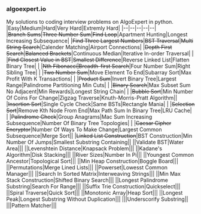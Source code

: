 
### algoexpert.io
My solutions to coding interview problems on AlgoExpert in python.
|Easy|Medium|Hard|Very Hard|Extremly Hard| 
|--|--|--|--|--|  
|~~Branch Sums~~|~~Three Number Sum~~|~~Find Loop~~|Apartment Hunting|Longest Increasing Subsequence| 
|~~Find Three Largest Numbers~~|~~BST Traversal~~|~~Multi String Search~~|Calender Matching|Airport Connections|
|~~Depth First Search~~|~~Balanced Brackets~~|Continuous Median|Iterative In-order Traversal|  | 
|~~Find Closest Value in BST~~|~~Smallest Difference~~|Reverse Linked List|Flatten Binary Tree|  |
|~~Nth Fibonacci|Breadth-first Search~~|Four Number Sum|Right Sibling Tree|  | 
|~~Two Number Sum~~|Move Element To End|Subarray Sort|Max Profit With K Transactions|  |
|~~Product Sum~~|Invert Binary Tree|Largest Range|Palindrome Partitioning Min Cuts|  | 
|~~Binary Search~~|Max Subset Sum No Adjacent|Min Rewards|Longest String Chain|  |
|~~Bubble Sort~~|Min Number Of Coins For Change|Zigzag Traverse|Knuth-Morris-Pratt Algorithm|| 
|~~Insertion Sort~~|Single Cycle Check|Same BSTs|Rectangle Mania|  |
|~~Selection Sort~~|Remove Kth Node From End|Max Path Sum In Binary Tree|LRU Cache|  | 
|~~Palindrome Check~~|Group Anagrams|Mac Sum Increasing Subsequence|Number Of Binary Tree Topologies|  |
|~~Caesar Cipher Encryptor~~|Number Of Ways To Make Change|Largest Common Subsequence|Merge Sort||
|~~Linked List Construction~~|BST Construction|Min Number Of Jumps|Smallest Substring Containing||
||Validate BST|Water Area|||
||Levenshtein Distance|Knapsack Problem|||
||Kadane's Algorithm|Disk Stacking|||
||River Sizes|Number In Pi|||
||Youngest Common Ancestor|Topological Sort|||
||Min Heap Construction|Boggle Board|||
||Permutations|Merge Lined Lists|||
||Powerset|Lowesst Common Manager|||
||Search In Sorted Matrix|Interweaving Strings|||
||Min Max Stack Construction|Shifted Binary Search|||
||Longest Palindrome Substring|Search For Range|||
||Suffix Trie Construction|Quickselect|||
||Spiral Traverse|Quick Sort|||
||Monotonic Array|Heap Sort|||
||Longest Peak|Longest Substring Without Duplication|||
|||Underscorify Substring||
|||Pattern Matcher|||